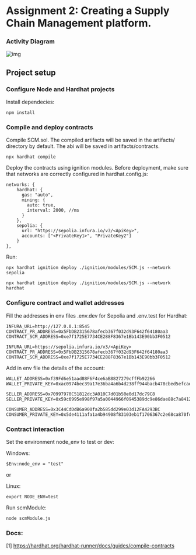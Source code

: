 # Assignment 2: Creating a Supply Chain Management platform.

### Activity Diagram

![img](https://bafybeiglbvhlmp4nnznazc7kdn7ccjth3flg7dh35bftt6w3wg7b7aitoi.ipfs.w3s.link/SCMInteraction.png)



## Project setup

### Configure Node and Hardhat projects
Install dependecies:

```
npm install
```

### Compile and deploy contracts

Compile SCM.sol. The compiled artifacts will be saved in the artifacts/ directory by default. The abi will be saved in artifacts/contracts.

```
npx hardhat compile
```

Deploy the contracts using ignition modules. Before deployment, make sure that networks are correctly configured in hardhat.config.js:

```
networks: {
    hardhat: {
      gas: "auto",
      mining: {
        auto: true,
        interval: 2000, //ms
      }
    },
    sepolia: {
      url: "https://sepolia.infura.io/v3/<ApiKey>",
      accounts: ["<PrivateKey1>", "PrivateKey2"]
    }
},
```

Run:
```
npx hardhat ignition deploy ./ignition/modules/SCM.js --network sepolia

npx hardhat ignition deploy ./ignition/modules/SCM.js --network hardhat
```

### Configure contract and wallet addresses

Fill the addresses in env files .env.dev for Sepolia and .env.test for Hardhat:

```
INFURA_URL=http://127.0.0.1:8545
CONTRACT_PR_ADDRESS=0x5FbDB2315678afecb367f032d93F642f64180aa3
CONTRACT_SCM_ADDRESS=0xe7f1725E7734CE288F8367e1Bb143E90bb3F0512
```

```
INFURA_URL=https://sepolia.infura.io/v3/<ApiKey>
CONTRACT_PR_ADDRESS=0x5FbDB2315678afecb367f032d93F642f64180aa3
CONTRACT_SCM_ADDRESS=0xe7f1725E7734CE288F8367e1Bb143E90bb3F0512
```


Add in env file the details of the account: 

```
WALLET_ADDRESS=0xf39Fd6e51aad88F6F4ce6aB8827279cffFb92266
WALLET_PRIVATE_KEY=0xac0974bec39a17e36ba4a6b4d238ff944bacb478cbed5efcae784d7bf4f2ff80

SELLER_ADDRESS=0x70997970C51812dc3A010C7d01b50e0d17dc79C8
SELLER_PRIVATE_KEY=0x59c6995e998f97a5a0044966f0945389dc9e86dae88c7a8412f4603b6b78690d

CONSUMER_ADDRESS=0x3C44CdDdB6a900fa2b585dd299e03d12FA4293BC
CONSUMER_PRIVATE_KEY=0x5de4111afa1a4b94908f83103eb1f1706367c2e68ca870fc3fb9a804cdab365a
```

### Contract interaction

Set the environment node_env to test or dev:

Windows:
```
$Env:node_env = "test"
```
or 

Linux:
```
export NODE_ENV=test
```

Run scmModule:

```
node scmModule.js
```




### Docs: 
[1] https://hardhat.org/hardhat-runner/docs/guides/compile-contracts